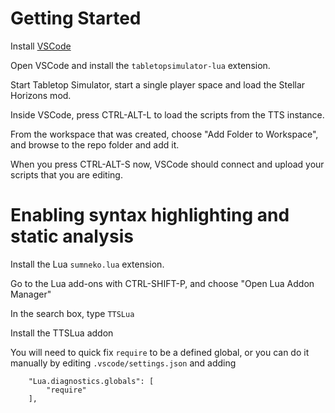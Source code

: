 # Getting Started

Install [VSCode](https://code.visualstudio.com/download)

Open VSCode and install the `tabletopsimulator-lua` extension.

Start Tabletop Simulator, start a single player space and load the Stellar Horizons mod.

Inside VSCode, press CTRL-ALT-L to load the scripts from the TTS instance.

From the workspace that was created, choose "Add Folder to Workspace", and browse to the repo folder and add it.

When you press CTRL-ALT-S now, VSCode should connect and upload your scripts that you are editing.

# Enabling syntax highlighting and static analysis

Install the Lua `sumneko.lua` extension.

Go to the Lua add-ons with CTRL-SHIFT-P, and choose "Open Lua Addon Manager"

In the search box, type `TTSLua`

Install the TTSLua addon


You will need to quick fix `require` to be a defined global, or you can do it manually by editing `.vscode/settings.json` and adding
```
    "Lua.diagnostics.globals": [
        "require"
    ],
```